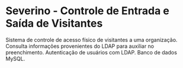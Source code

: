 # Severino - Controle de Entrada e Saída de Visitantes
Sistema de controle de acesso físico de visitantes a uma organização.
Consulta informações provenientes do LDAP para auxiliar no preenchimento.
Autenticação de usuários com LDAP.
Banco de dados MySQL.
